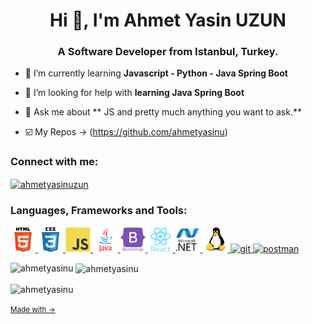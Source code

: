 <h1 align="center">Hi 👋, I'm Ahmet Yasin UZUN</h1>
<h3 align="center">A Software Developer from Istanbul, Turkey.</h3>


- 🌱 I’m currently learning **Javascript - Python - Java Spring Boot**


- 🤝 I’m looking for help with **learning Java Spring Boot**

- 💬 Ask me about ** JS and pretty much anything you want to ask.**
- ☑️ My Repos -> (https://github.com/ahmetyasinu)
<h3 align="left">
  Connect with me:
</h3>
<p align="left">
  
<a href="https://www.linkedin.com/in/ahmetyasinuzun/">
  <img align="center" src="https://raw.githubusercontent.com/rahuldkjain/github-profile-readme-generator/master/src/images/icons/Social/linked-in-alt.svg" alt="ahmetyasinuzun" height="30" width="40" />
  </a>
  
</p>

<h3 align="left">
  Languages, Frameworks and Tools:
</h3>
<p align="left"> 
  
  <!-- HTML5 -->
  <a href="https://www.w3.org/html/" target="_blank"> 
    <img src="https://raw.githubusercontent.com/devicons/devicon/master/icons/html5/html5-original-wordmark.svg" alt="html5" width="40" height="40"/> 
  </a>

  <!--CSS3--->
  <a href="https://www.w3schools.com/css/" target="_blank" rel="noreferrer"> 
    <img src="https://raw.githubusercontent.com/devicons/devicon/master/icons/css3/css3-original-wordmark.svg" alt="css3" width="40" height="40"/> 
  </a>
  <!-- Javascript -->
  <a href="https://developer.mozilla.org/en-US/docs/Web/JavaScript" target="_blank"> 
    <img src="https://raw.githubusercontent.com/devicons/devicon/master/icons/javascript/javascript-original.svg" alt="javascript" width="40" height="40"/>   
  </a>
  
  <!--java-->
  <a href="https://www.w3schools.com/java/" target="_blank"> 
    <img src="https://github.com/devicons/devicon/blob/master/icons/java/java-original-wordmark.svg" alt="java" width="40" height="40"/> 
  
  </a>  
 
  <!-- Bootstrap -->
  <a href="https://getbootstrap.com" target="_blank"> 
    <img src="https://raw.githubusercontent.com/devicons/devicon/master/icons/bootstrap/bootstrap-plain-wordmark.svg" alt="bootstrap" width="40" height="40"/> 
  </a>
  
  <!-- React -->
  <a href="https://reactjs.org/" target="_blank"> 
    <img src="https://raw.githubusercontent.com/devicons/devicon/master/icons/react/react-original-wordmark.svg" alt="react" width="40" height="40"/> 
  </a> 
  
  <!-- .Net -->
  <a href="https://dotnet.microsoft.com/" target="_blank"> 
    <img src="https://raw.githubusercontent.com/devicons/devicon/master/icons/dot-net/dot-net-original-wordmark.svg" alt="dotnet" width="40" height="40"/>  
  </a>

  <!-- Linux -->
  <a href="https://www.linux.org/" target="_blank"> 
    <img src="https://raw.githubusercontent.com/devicons/devicon/master/icons/linux/linux-original.svg" alt="linux" width="40" height="40"/> 
  </a> 
  <!-- Git -->
  <a href="https://git-scm.com/" target="_blank"> 
    <img src="https://www.vectorlogo.zone/logos/git-scm/git-scm-icon.svg" alt="git" width="40" height="40"/> 
  </a>
  <!-- Postman -->
  <a href="https://postman.com" target="_blank" rel="noreferrer"> 
    <img src="https://www.vectorlogo.zone/logos/getpostman/getpostman-icon.svg" alt="postman" width="40" height="40"/> 
  </a>
  
</p>

<!-- Most Used Languages -->
<p><img align="left" src="https://github-readme-stats.vercel.app/api/top-langs?username=ahmetyasinu&show_icons=true&theme=tokyonight&locale=en&layout=compact" alt="ahmetyasinu" /></p>
<!-- Github Stats -->

<p>&nbsp;<img align="center" src="https://github-readme-stats.vercel.app/api?username=ahmetyasinu&show_icons=true&theme=tokyonight&locale=en" alt="ahmetyasinu" /></p>

<!-- Contrubutions Streak -->
<p><img align="center" src="https://github-readme-streak-stats.herokuapp.com/?user=ahmetyasinu&theme=dark" alt="ahmetyasinu" /></p>

<!-- Github Profile Trophies  -->
<!--  <p align="left"> <a href="https://github.com/ryo-ma/github-profile-trophy"><img src="https://github.com/ahmetyasinu" alt="BRN33" /></a> </p>
 -->

<small>
<a href="https://rahuldkjain.github.io/gh-profile-readme-generator">Made with -><a/>
</small>

